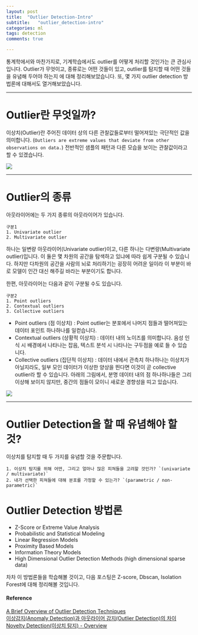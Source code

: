 ```yaml
---
layout: post
title:  "Outlier Detection-Intro"
subtitle:   "outlier_detection-intro"
categories: ml
tags: detection
comments: true

---
```


통계학에서와 마찬가지로, 기계학습에서도 outlier를 어떻게 처리할 것인가는 큰 관심사입니다.
Outlier가 무엇이고, 종류로는 어떤 것들이 있고, outlier를 탐지할 때 어떤 것들을 유념해 두어야 하는지
에 대해 정리해보았습니다. 또, 몇 가지 outlier detection 방법론에 대해서도 열거해보았습니다. 

---

# Outlier란 무엇일까?

이상치(Outlier)란 주어진 데이터 상의 다른 관찰값들로부터 떨어져있는 극단적인 값을 의미합니다.
(`Outliers are extreme values that deviate from other observations on data.`)
전반적인 샘플의 패턴과 다른 모습을 보이는 관찰값이라고 할 수 있겠습니다.

![](https://miro.medium.com/max/480/0*R9u16eEcsZHpjH4O.)

---

# Outlier의 종류

아웃라이어에는 두 가지 종류의 아웃라이어가 있습니다.  
```
구분1
1. Univariate outlier  
2. Multivariate outlier
```
하나는 일변량 아웃라이어(Univariate outlier)이고, 다른 하나는 다변량(Multivariate outlier)입니다. 이 둘은 몇 차원의 공간을
탐색하고 있냐에 따라 쉽게 구분될 수 있습니다. 하지만 다차원의 공간을 사람의 뇌로 처리하기는 굉장히 어려운 
일이라 이 부분이 바로 모델이 인간 대신 해주길 바라는 부분이기도 합니다. 

한편, 아웃라이어는 다음과 같이 구분될 수도 있습니다.  
```
구분2
1. Point outliers  
2. Contextual outliers 
3. Collective outliers 
```

* Point outliers (점 이상치) 
: Point outlier는 분포에서 나머지 점들과 떨어져있는 데이터 포인트 하나하나를 일컫습니다.  
* Contextual outliers (상황적 이상치)
: 데이터 내의 노이즈를 의미합니다. 음성 인식 시 배경에서 나타나는 잡음, 텍스트 분석 시 나타나는 구두점을
예로 들 수 있습니다. 
* Collective outliers (집단적 이상치)
: 데이터 내에서 관측치 하나하나는 이상치가 아닐지라도, 일부 모인 데이터가 이상한 양상을 띈다면 이것이 곧
collective outlier라 할 수 있습니다. 아래의 그림에서, 분명 데이터 내의 점 하나하나들은 그리 이상해
보이지 않지만, 중간의 점들이 모이니 새로운 경향성을 띠고 있습니다. 

![](https://miro.medium.com/max/736/0*oj1v0rhvPt0u-jYH.)  

---

# Outlier Detection을 할 때 유념해야 할 것?  

이상치를 탐지할 때 두 가지를 유념할 것을 주문합니다.
```
1. 이상치 탐지를 위해 어떤, 그리고 얼마나 많은 피쳐들을 고려할 것인가? `(univariate / multivariate)`
2. 내가 선택한 피쳐들에 대해 분포를 가정할 수 있는가? `(parametric / non-parametric)`
```

# Outlier Detection 방법론  
- Z-Score or Extreme Value Analysis
- Probabilistic and Statistical Modeling
- Linear Regression Models
- Proximity Based Models
- Information Theory Models
- High Dimensional Outlier Detection Methods (high dimensional sparse data)

차차 이 방법론들을 학습해볼 것이고, 다음 포스팅은 Z-score, Dbscan, Isolation Forest에 대해 정리해볼 
것입니다. 

  
#### Reference
[A Brief Overview of Outlier Detection Techniques](https://towardsdatascience.com/a-brief-overview-of-outlier-detection-techniques-1e0b2c19e561)  
[이상감지(Anomaly Detection)과 아웃라이어 감지(Outlier Detection)의 차이](http://intothedata.com/02.scholar_category/anomaly_detection/)  
[Novelty Detection(이상치 탐지) - Overview](https://jayhey.github.io/novelty%20detection/2017/10/18/Novelty_detection_overview/)  
